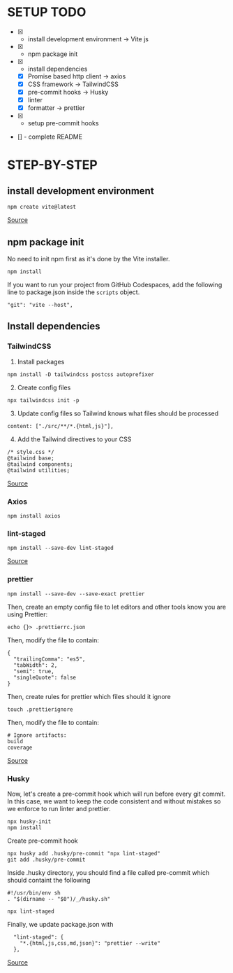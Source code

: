 # SETUP TODO

- [x] - install development environment -> Vite js
- [x] - npm package init
- [x] - install dependencies
  - [x] Promise based http client -> axios
  - [x] CSS framework -> TailwindCSS
  - [x] pre-commit hooks -> Husky
  - [x] linter
  - [x] formatter -> prettier
- [x] - setup pre-commit hooks
- [] - complete README

# STEP-BY-STEP

## install development environment

```
npm create vite@latest
```

[Source](https://vitejs.dev/guide/#scaffolding-your-first-vite-project)

## npm package init

No need to init npm first as it's done by the Vite installer.

```
npm install
```

If you want to run your project from GitHub Codespaces, add the following line to package.json
inside the `scripts` object.

```
"git": "vite --host",
```

## Install dependencies

### TailwindCSS

1. Install packages

```
npm install -D tailwindcss postcss autoprefixer
```

2. Create config files

```
npx tailwindcss init -p
```

3. Update config files so Tailwind knows what files should be processed

```
content: ["./src/**/*.{html,js}"],
```

4. Add the Tailwind directives to your CSS

```
/* style.css */
@tailwind base;
@tailwind components;
@tailwind utilities;
```

[Source](https://tailwindcss.com/docs/installation/using-postcss)

### Axios

```
npm install axios
```

### lint-staged

```
npm install --save-dev lint-staged
```

[Source](https://www.npmjs.com/package/lint-staged/v/7.3.0)

### prettier

```
npm install --save-dev --save-exact prettier
```

Then, create an empty config file to let editors and other tools know you are using Prettier:

```
echo {}> .prettierrc.json
```

Then, modify the file to contain:

```
{
  "trailingComma": "es5",
  "tabWidth": 2,
  "semi": true,
  "singleQuote": false
}
```

Then, create rules for prettier which files should it ignore

```
touch .prettierignore
```

Then, modify the file to contain:

```
# Ignore artifacts:
build
coverage
```

[Source](https://prettier.io/docs/en/install.html)

### Husky

Now, let's create a pre-commit hook which will run before every git commit.
In this case, we want to keep the code consistent and without mistakes so we
enforce to run linter and prettier.

```
npx husky-init
npm install
```

Create pre-commit hook

```
npx husky add .husky/pre-commit "npx lint-staged"
git add .husky/pre-commit
```

Inside .husky directory, you should find a file called pre-commit which
should containt the following

```
#!/usr/bin/env sh
. "$(dirname -- "$0")/_/husky.sh"

npx lint-staged

```

Finally, we update package.json with

```
  "lint-staged": {
    "*.{html,js,css,md,json}": "prettier --write"
  },
```

[Source](https://typicode.github.io/husky/#/)

